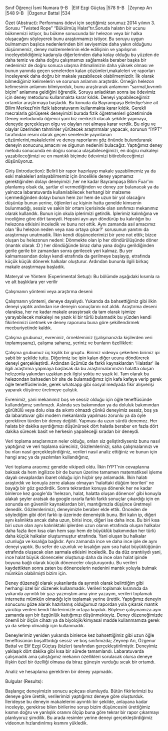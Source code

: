 
Sınıf 	Öğrenci İsmi	Numara
9-B   |Elif Ezgi Güçtaş |578
9-B   |Zeynep Arı       |548
9-B   |Özgenur Battal   |534


Özet (Abstract):
Performans ödevi için seçtiğimiz sorumuz 2014 yılının 3. Sorusu “Twisted Rope” “Bükülmüş Halat”tır.Soruda halatın bir ucunu bükmemizi istiyor, bu bükme sonucunda bir helezon veya bir halka oluşacağını söyleyerek bunu araştırmamızı istiyor. Bu soruyu uygun bulmamızın başlıca nedenlerinden biri seviyemize daha yakın olduğunu düşünmemiz, deney malzemelerinin elde edilişinin ve yapılışının inceleyebildiğimiz kadarıyla diğerlerinden daha kolay olduğu bu yüzden de daha temiz ve daha doğru çalışmamızı sağlamakla beraber başka bir nedenimiz de doğru sonuca ulaşma ihtimalimizin daha yüksek olması ve bunun yanında geçen senelerden kalan çözümleri,makaleleri ve raporları inceleyerek daha doğru bir makale yazabilecek olabilmemizdir. İlk olarak bilmediğimiz kelimelerin ve sorunun anlamını araştırdık. Örneğin helezon kelimesinin anlamını bilmiyorduk, bunu araştırarak anlamının “sarmal,kıvrımlı biçim” anlamına geldiğini öğrendik. Soruyu anladıktan sonra ise ödevimiz için deney metodunu kullanmakta karar kıldık. Deneyi yapabileceğimiz ortamlar araştırmaya başladık. Bu konuda da Bayrampaşa Belediye’sine ait Bilim Merkezi’nin fizik laboratuvarını kullanmakta karar kıldık. Gerekli mecralarla görüşerek deneyimizi burada fizik öğretmenleri gözetiminde Deney metodunda öğrenci yani biz merkezli olacak şekilde yapmaya, deneyde gerçekleşen olgu ve olayları not almaya karar verdik. Bu olgu ve olaylar üzerinden tahminler yürütecek araştırmalar yapacak, sorunun “IYPT” tarafından resmi olarak geçen senelerde yayınlanan çözümlerini,makalelerini ve deney raporlarını göz önünde bulundurarak deneyin sonucunu,amacını ve olgunun nedenini bulacağız. Yaptığımız deney metodu sonucunda en doğru sonuca ulaşabileceğimizi, en doğru makaleyi yazabileceğimizi ve en mantıklı biçimde ödevimizi bitirebileceğimizi düşünüyoruz.

Giriş (Introduction):
Belirli bir rapor hazırlayıp makale yazabilmemiz ya da eski makaleleri anlayabilmemiz için öncelikle deney yapmamız gerektiğinden dolayı deneyimizi ,her ne kadar Bayrampaşa Bilim Fuar'ını planlamış olsak da, şartlar el vermediğinden ve deney zor bulanacak ya da yalnızca labaratuvarda kullanılabilecek herhangi bir malzeme içermediğinden dolayı bunun hem zor hem de uzun bir yol olacağını düşünüp bunun yerine, öğlenleri az kişinin hatta genelde kimsenin bulunmadığı, sessiz ve sakin bir ortam içerisinde olan sınıfımızı mekanımız olarak kullandık. Bunun için okula iplerimizi getirdik. İplerimiz kalınlığına ve inceliğine göre dört taneydi. Hepsini ayrı ayrı döndürüp bu kalınlığın bu helezona etkisini inceledik ve bunu not ettik. Aynı zamanda asıl amacımız olan 'Bu helezon neden veya nası ortaya çıkar?' sorusunun yanıtını da araştırmayı unutmadık. İlkin kendi düşüncelerimizi bir yere not ettik; bizce oluşan bu helezonun nedeni:
Dönmekte olan ip her döndürülüşünde döner (mantık olarak :D ) her döndüğünde biraz daha yana doğru gerildiğinden gerile gerile bir zamandan sonra gerilecek yeri kalmaz. Bu yer kalmamasından dolayı kendi etrafında da gerilmeye başlayıp, etrafında küçük küçük dönerek halkalar oluşturur. Ardından bununla ilgili birkaç makale araştırmaya başladık.

Materyal ve Yöntem (Experimental Setup):
Bu bölümde aşağıdaki kısımla ra ve alt başlıklara yer verilir

Çalışmanın yöntemi veya araştırma deseni:

Çalışmanın yöntemi, deneye dayalıydı. Yukarıda da bahsettiğimiz gibi ilkin deneyi yaptık ardından ise deneyin sonuçlarını not aldık. Araştırma deseni olaraksa, her ne kadar makale arasştırsak da tam olarak işimize yarayabilecek makaleyi ne yazık ki bir türlü bulamadık bu yüzden kendi fikirlerimizi üretmek ve deney raporunu buna göre şekillendirmek mecburiyetinde kaldık.

Çalışma grubunuz, evreniniz, örnekleminiz (çalışmanızda kişilerden veri toplamışsanız), çalışma sahanız, yeriniz ve bunların özellikleri:

Çalışma grubumuz üç kişilik bir gruptu. Birimiz videoyu çekerken birimiz ipi sabit bir şekilde tuttu. Diğerimiz ise ipin kalan diğer ucunu döndürerek deneyi gerçekleştirdi. Ardından üçümüz de farklı kaynaklardan 'Halatlar' ile ilgili araştırma yapmaya başlasak da bu araştırmalarımızın halatta oluşan helezonla yakından uzaktan pek ilgisi yoktu ne yazık ki. Tam olarak bu helezondan bahseden bir site de bulamadığımız için kafa kafaya verip gerek öğle teneffüslerinde, gerek whatsapp gibi sosyal medyada fikir alışverişi yaparak düşünce üretmeye çalıştık.

Evrenimiz, yani mekanımız boş ve sessiz olduğu için öğle teneffüsünde kullandığımız sınıfımızdı. Aslında ses bakımından ya da doluluk bakımından gürültülü veya dolu olsa da sıkıntı olmazdı çünkü deneyimiz sessiz, boş ya da labaratuvar gibi modern mekanlarda yapılması zorunlu ya da öyle gerektiren türden bir deney değildi. Yapması da uzun sürdü denemez. Her halata bir dakika ayırdığımızı düşünürsek dört halatla beraber en fazla dört dakika sürecek basit ve herkesin yapaileceği sıradan bir deneydi. 

Veri toplama araçlarınızın neler olduğu, onları siz geliştirdiyseniz bunu nasıl yaptığınız ve veri toplama süreciniz,
Gözlemlerinizi, saha çalışmalarınızı ve bu nları nasıl gerçekleştirdiğiniz, verileri nasıl analiz ettiğiniz ve bunun için hangi araç ya da yazılımları kullandığınız,

Veri toplama aracımız genelde vikipedi oldu. İlkin IYPT'nin cevaplarına baksak da hem ingilizce bir de bunun üzerine tamamen matematiksel işleme dayalı cevaplardan ibaret olduğu için hiçbir şey anlamadık. İlkin halatı araştırdık ve konuyla zerre alakası olmayan 'halattaki düğüm teorileri' ne bayağı bir göz gezdirdik. Sonra tekrardan konuya dönerek her ne kadar binlerce kez google'da 'helezon, halat, halatta oluşan dönence' gibi konuyla alakalı şeyler aratsak da google ısrarla farklı farklı sonuçlar çıkardığı için en sonunda en güvenilir kaynaklardan biri, mantığımızla düşünce üretmeyi denedik.
Gözlemlerimizi, deneyimizle beraber elde ettik. Önceden de söylediğim gibi dört farklı ip üzerinde denemiştik bunu. Biri kalın ip, diğeri aynı kalınlıkta ancak daha uzun, birisi ince, diğeri ise daha ince. 
Bu biri kısa biri uzun olan aynı kalınlıktaki iplerden uzun olanın etrafında oluşan halkalar daha fazla iken kısa olan hem sayı hem de büyüklük bakımından her türlü daha küçük halkalar oluşturmuştur etrafında. Yani oluşan bu halkalar uzunluğa ve kısalığa bağlıdır. Aynı zamanda ince ve daha ince iple de aynı deneyi yaptık. Bu sefer de uzunluk ve kısalığın yanı sıra halat büyüklüğünün etrafında oluşacak olan sarmala etkisini inceledik. Bu da düz orantılıydı yani, ince halat büyük dönenceler oluşturup daha da ince olan halat ipinde boyuna bağlı olarak küçük dönenceler oluşturuyordu. Bu verileri kaydettikten sonra zaten bu dönencelerin nedenini mantık yoluyla bulmak mümkün olabilmişti bizim için.


Deney düzeneği olarak yukarılarda da ayrıntılı olarak belirttiğim gibi herhangi özel bir düzenek kullanmadık. Verileri toplamak kısmında da yukarıda ayrıntılı bir yazı yazmıştım ama yine yazayım, verileri toplamak internette mümkün olmadığı için toplamak yerine ürettik. Yaptığımız deneyin sonucunu göze alarak hazırlamış olduğumuz rapordan yola çıkarak mantık yürütüp verileri kendi fikirlerimizle ortaya koyduk. Böylece çalışmamıza aynı zamanda ayrı bir özgünlük kattığımızı düşünmekteyiz. 
Deney düzeneğimizde önemli bir ölçün cihazı ya da biyolojik/kimyasal madde kullanmamıza gerek ya da sebep olmadığı için kullanmadık.



Deneylerimiz yeniden yukarıda binlerce kez bahsettiğimiz gibi uzun öğle teneffüsünün boşalttırdığı sessiz ve boş sınıfımızda; Zeynep Arı, Özgenur Battal ve Elif Ezgi Güçtaş (bizler) tarafından gerçekleştirilmiştir. Deneyimiz yaklaşık dört dakika gibi kısa bir sürede tamamlandı.  Labaratuvarda çalışmadık ama çalıştığımız mekanın özellikleri sorulacak olursa deneye ilişkin özel bir özelliği olmasa da biraz güneşin vurduğu sıcak bir ortamdı.


Analiz ve hesaplama gerektiren bir deney yapmadık.

Bulgular (Results):


Başlangıç deneyimizin sonucu açıkçası olumluydu. Bütün fikirlerimizi bu deneye göre ürettik, verilerimizi yaptığımız deneye göre oluşturduk. İlerideyse bu deneyin makalelerini ayrıntılı bir şekilde, anlayana kadar inceleyip, gerekirse bilen birilerine sorup bizim düşüncesini ürettiğimiz kısmın doğru ve yanlışlık oranını ölçüp buna göre tekrar bir rapor çıkarmayı planlıyoruz şimdilik. Bu arada resimler yerine deneyi gerçekleştirdiğimiz videonun hızlandırılmış kısmını yükledik.



